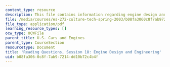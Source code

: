 ```yaml
---
content_type: resource
description: This file contains information regarding engine design and engineering.
file: /media/courses/es-272-culture-tech-spring-2003/b08fa3060c8f7ab97214dd10b72c4b4f_MITES_272S03_q18.pdf
file_type: application/pdf
learning_resource_types: []
ocw_type: OCWFile
parent_title: U.S. Cars and Engines
parent_type: CourseSection
resourcetype: Document
title: 'Reading Questions, Session 18: Engine Design and Engineering'
uid: b08fa306-0c8f-7ab9-7214-dd10b72c4b4f
---
```

